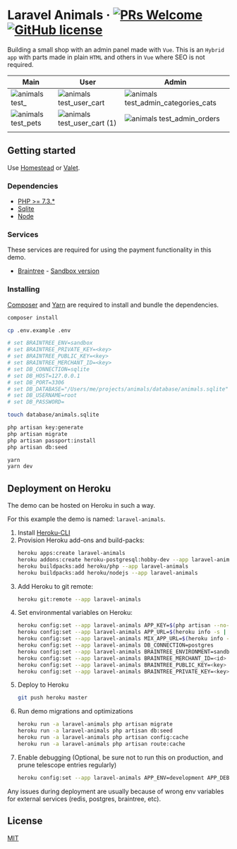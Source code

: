 # Laravel Animals &middot; [![PRs Welcome](https://img.shields.io/badge/PRs-welcome-brightgreen.svg?style=flat-square)](http://makeapullrequest.com) [![GitHub license](https://img.shields.io/badge/license-MIT-blue.svg?style=flat-square)](https://github.com/azdanov/laravel-animals/blob/master/LICENSE)

Building a small shop with an admin panel made with `Vue`. This is an `Hybrid app` with parts
made in plain `HTML` and others in `Vue` where SEO is not required.

| Main                                                                                                                      | User                                                                                                                               | Admin                                                                                                                                      |
| ------------------------------------------------------------------------------------------------------------------------- | ---------------------------------------------------------------------------------------------------------------------------------- | ------------------------------------------------------------------------------------------------------------------------------------------ |
| ![animals test_](https://user-images.githubusercontent.com/6123841/54782287-2df55880-4c27-11e9-8a94-c089876954c1.png)     | ![animals test_user_cart](https://user-images.githubusercontent.com/6123841/54782296-2fbf1c00-4c27-11e9-90e4-88d1b477e95c.png)     | ![animals test_admin_categories_cats](https://user-images.githubusercontent.com/6123841/54782290-2e8def00-4c27-11e9-9bca-52b5dc7faaed.png) |
| ![animals test_pets](https://user-images.githubusercontent.com/6123841/54782292-2e8def00-4c27-11e9-9cb0-c5bbc5e3525c.png) | ![animals test_user_cart (1)](https://user-images.githubusercontent.com/6123841/54782293-2e8def00-4c27-11e9-901b-763a3908d339.png) | ![animals test_admin_orders](https://user-images.githubusercontent.com/6123841/54783155-4fefda80-4c29-11e9-85b6-84bf6d010724.png)          |
|                                                                                                                           |

## Getting started

Use [Homestead](https://laravel.com/docs/5.7/homestead)
or [Valet](https://github.com/laravel/valet).

### Dependencies

-   [PHP >= 7.3.*](https://laravel.com/docs/5.7#server-requirements)
-   [Sqlite](https://www.sqlite.org/index.html)
-   [Node](https://nodejs.org/en/)

### Services

These services are required for using the payment functionality in this demo.

-   [Braintree](https://www.braintreepayments.com/) - [Sandbox version](https://www.braintreepayments.com/sandbox)

### Installing

[Composer](https://getcomposer.org/) and [Yarn](https://yarnpkg.com/en/) are required to install and bundle the dependencies.

```sh
composer install

cp .env.example .env

# set BRAINTREE_ENV=sandbox
# set BRAINTREE_PRIVATE_KEY=<key>
# set BRAINTREE_PUBLIC_KEY=<key>
# set BRAINTREE_MERCHANT_ID=<key>
# set DB_CONNECTION=sqlite
# set DB_HOST=127.0.0.1
# set DB_PORT=3306
# set DB_DATABASE="/Users/me/projects/animals/database/animals.sqlite"
# set DB_USERNAME=root
# set DB_PASSWORD=

touch database/animals.sqlite

php artisan key:generate
php artisan migrate
php artisan passport:install
php artisan db:seed

yarn
yarn dev
```

## Deployment on Heroku

The demo can be hosted on Heroku in such a way.

For this example the demo is named: `laravel-animals`.

1. Install [Heroku-CLI](https://devcenter.heroku.com/articles/heroku-cli)
2. Provision Heroku add-ons and build-packs:
    ```sh
    heroku apps:create laravel-animals
    heroku addons:create heroku-postgresql:hobby-dev --app laravel-animals
    heroku buildpacks:add heroku/php --app laravel-animals
    heroku buildpacks:add heroku/nodejs --app laravel-animals
    ```
3. Add Heroku to git remote:
    ```sh
    heroku git:remote --app laravel-animals
    ```
4. Set environmental variables on Heroku:
    ```sh
    heroku config:set --app laravel-animals APP_KEY=$(php artisan --no-ansi key:generate --show)
    heroku config:set --app laravel-animals APP_URL=$(heroku info -s | grep web_url | cut -d= -f2)
    heroku config:set --app laravel-animals MIX_APP_URL=$(heroku info -s | grep web_url | cut -d= -f2 | sed "s/\$/api/g")
    heroku config:set --app laravel-animals DB_CONNECTION=postgres
    heroku config:set --app laravel-animals BRAINTREE_ENVIRONMENT=sandbox
    heroku config:set --app laravel-animals BRAINTREE_MERCHANT_ID=<id>
    heroku config:set --app laravel-animals BRAINTREE_PUBLIC_KEY=<key>
    heroku config:set --app laravel-animals BRAINTREE_PRIVATE_KEY=<key>
    ```
5. Deploy to Heroku
    ```sh
    git push heroku master
    ```
6. Run demo migrations and optimizations
    ```sh
    heroku run -a laravel-animals php artisan migrate
    heroku run -a laravel-animals php artisan db:seed
    heroku run -a laravel-animals php artisan config:cache
    heroku run -a laravel-animals php artisan route:cache
    ```
7. Enable debugging (Optional, be sure not to run this on production, and prune telescope entries regularly)
    ```sh
    heroku config:set --app laravel-animals APP_ENV=development APP_DEBUG=true APP_LOG_LEVEL=debug TELESCOPE_ENABLED=true
    ```

Any issues during deployment are usually because of wrong env variables for external services (redis, postgres, braintree, etc).


## License

[MIT](./LICENSE)
